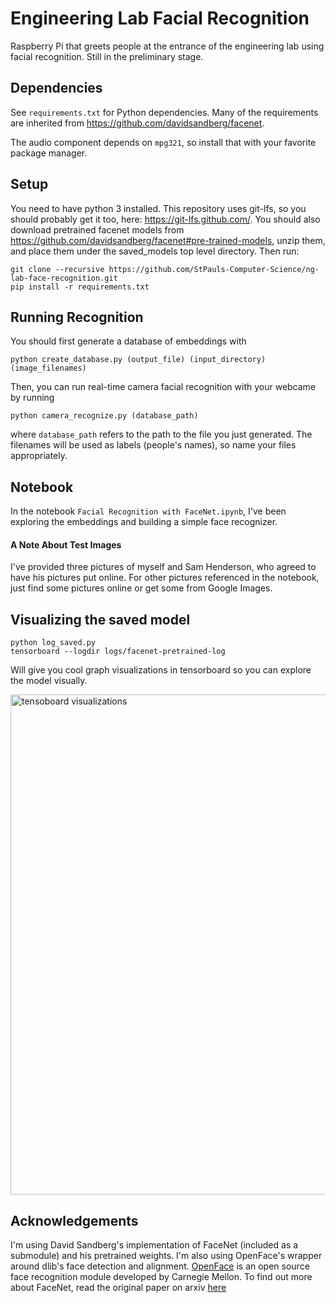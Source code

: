 # Engineering Lab Facial Recognition
Raspberry Pi that greets people at the entrance of the engineering lab using
facial recognition. Still in the preliminary stage.

## Dependencies
See `requirements.txt` for Python dependencies. Many of the requirements are
inherited from https://github.com/davidsandberg/facenet.

The audio component depends on `mpg321`, so install that with your favorite
package manager.

## Setup
You need to have python 3 installed. This repository uses git-lfs, so you
should probably get it too, here: https://git-lfs.github.com/. You should also
download pretrained facenet models from
https://github.com/davidsandberg/facenet#pre-trained-models, unzip them, and
place them under the saved_models top level directory. Then run:
```
git clone --recursive https://github.com/StPauls-Computer-Science/ng-lab-face-recognition.git
pip install -r requirements.txt
```

## Running Recognition
You should first generate a database of embeddings with
```
python create_database.py (output_file) (input_directory) (image_filenames)
```
Then, you can run real-time camera facial recognition with your webcame by
running
```
python camera_recognize.py (database_path)
```
where `database_path` refers to the path to the file you just generated. The
filenames will be used as labels (people's names), so name your files
appropriately.

## Notebook
In the notebook `Facial Recognition with FaceNet.ipynb`, I've been exploring
the embeddings and building a simple face recognizer.

#### A Note About Test Images
I've provided three pictures of myself and Sam Henderson, who agreed to have
his pictures put online. For other pictures referenced in the notebook, just
find some pictures online or get some from Google Images.

## Visualizing the saved model
```
python log_saved.py
tensorboard --logdir logs/facenet-pretrained-log
```
Will give you cool graph visualizations in tensorboard so you can explore
the model visually.

<img src="https://i.imgur.com/N2HBm2d.png" width=800
alt="tensoboard visualizations">

## Acknowledgements
I'm using David Sandberg's implementation of FaceNet (included as a submodule)
and his pretrained weights. I'm also using OpenFace's wrapper around dlib's
face detection and alignment. [OpenFace](http://cmusatyalab.github.io/openface/)
is an open source face recognition module developed by Carnegie Mellon. To find
out more about FaceNet, read the original paper on arxiv [here](https://arxiv.org/abs/1503.03832)
